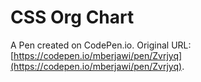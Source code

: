# CSS Org Chart

A Pen created on CodePen.io. Original URL: [https://codepen.io/mberjawi/pen/Zvrjyq](https://codepen.io/mberjawi/pen/Zvrjyq).



